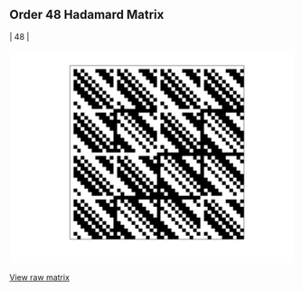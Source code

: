 ## Order 48 Hadamard Matrix

| 48 |

<img src="48.png" class="img-responsive" alt=""> 

[View raw matrix](order48.txt)

